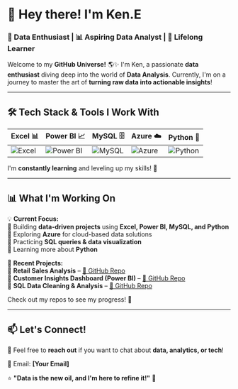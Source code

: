 # 👋 Hey there! I'm Ken.E  

### 🚀 Data Enthusiast | 📊 Aspiring Data Analyst | 🧠 Lifelong Learner  

Welcome to my **GitHub Universe!** 🌎✨ I'm Ken, a passionate **data enthusiast** diving deep into the world of **Data Analysis**. Currently, I'm on a journey to master the art of **turning raw data into actionable insights**!  

---  

## 🛠️ Tech Stack & Tools I Work With  

| **Excel** 📊 | **Power BI** 📈 | **MySQL** 🗄️ | **Azure** ☁️ | **Python** 🐍 |  
|-------------|---------------|-------------|------------|------------|  
| ![Excel](https://img.shields.io/badge/Microsoft_Excel-217346?style=for-the-badge&logo=microsoft-excel&logoColor=white) | ![Power BI](https://img.shields.io/badge/Power_BI-F2C811?style=for-the-badge&logo=power-bi&logoColor=black) | ![MySQL](https://img.shields.io/badge/MySQL-4479A1?style=for-the-badge&logo=mysql&logoColor=white) | ![Azure](https://img.shields.io/badge/Microsoft_Azure-0089D6?style=for-the-badge&logo=microsoft-azure&logoColor=white) | ![Python](https://img.shields.io/badge/Python-3776AB?style=for-the-badge&logo=python&logoColor=white) |  

I'm **constantly learning** and leveling up my skills! 🚀  


---

## 📊 What I'm Working On  

💡 **Current Focus:**  
🔹 Building **data-driven projects** using **Excel, Power BI, MySQL, and Python**  
🔹 Exploring **Azure** for cloud-based data solutions  
🔹 Practicing **SQL queries & data visualization**  
🔹 Learning more about **Python**  

💼 **Recent Projects:**  
🔸 **Retail Sales Analysis** – [📂 GitHub Repo](#)  
🔸 **Customer Insights Dashboard (Power BI)** – [📂 GitHub Repo](#)  
🔸 **SQL Data Cleaning & Analysis** – [📂 GitHub Repo](#)  

Check out my repos to see my progress! 🚀  

---

## 📫 Let's Connect!  

💬 Feel free to **reach out** if you want to chat about **data, analytics, or tech**!  

📧 Email: **[Your Email]**  

⭐ **"Data is the new oil, and I'm here to refine it!"** 🚀  


